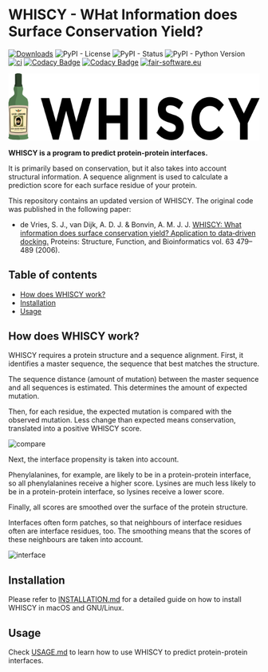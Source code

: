 # WHISCY - WHat Information does Surface Conservation Yield?

[![Downloads](https://static.pepy.tech/badge/whiscy)](https://pepy.tech/project/whiscy)
![PyPI - License](https://img.shields.io/pypi/l/whiscy)
![PyPI - Status](https://img.shields.io/pypi/status/whiscy)
![PyPI - Python Version](https://img.shields.io/pypi/pyversions/whiscy)
[![ci](https://github.com/haddocking/whiscy/actions/workflows/test.yml/badge.svg)](https://github.com/haddocking/whiscy/actions/workflows/test.yml)
[![Codacy Badge](https://app.codacy.com/project/badge/Grade/2866f5c9325a492fb4758361935b9650)](https://app.codacy.com/gh/haddocking/whiscy/dashboard?utm_source=gh&utm_medium=referral&utm_content=&utm_campaign=Badge_grade)
[![Codacy Badge](https://app.codacy.com/project/badge/Coverage/2866f5c9325a492fb4758361935b9650)](https://app.codacy.com/gh/haddocking/whiscy/dashboard?utm_source=gh&utm_medium=referral&utm_content=&utm_campaign=Badge_coverage)
[![fair-software.eu](https://img.shields.io/badge/fair--software.eu-%E2%97%8F%20%20%E2%97%8F%20%20%E2%97%8F%20%20%E2%97%8F%20%20%E2%97%8F-green)](https://fair-software.eu)



![WHISCY](media/whiscy_logo.png)

**WHISCY is a program to predict protein-protein interfaces.**

It is primarily based on conservation, but it also takes into account structural information. A sequence alignment is used to calculate a prediction score for each surface residue of your protein.

This repository contains an updated version of WHISCY. The original code was published in the following paper:

- de Vries, S. J., van Dijk, A. D. J. & Bonvin, A. M. J. J. [WHISCY: What information does surface conservation yield? Application to data‐driven docking.](https://doi.org/doi:10.1002/prot.20842) Proteins: Structure, Function, and Bioinformatics vol. 63 479–489 (2006).

## Table of contents

- [How does WHISCY work?](#how-does-whiscy-work)
- [Installation](#installation)
- [Usage](#usage)

## How does WHISCY work?

WHISCY requires a protein structure and a sequence alignment. First, it identifies a master sequence, the sequence that best matches the structure.

The sequence distance (amount of mutation) between the master sequence and all sequences is estimated. This determines the amount of expected mutation.

Then, for each residue, the expected mutation is compared with the observed mutation. Less change than expected means conservation, translated into a positive WHISCY score.

![compare](media/compare.jpg)

Next, the interface propensity is taken into account.

Phenylalanines, for example, are likely to be in a protein-protein interface, so all phenylalanines receive a higher score. Lysines are much less likely to be in a protein-protein interface, so lysines receive a lower score.

Finally, all scores are smoothed over the surface of the protein structure.

Interfaces often form patches, so that neighbours of interface residues often are interface residues, too. The smoothing means that the scores of these neighbours are taken into account.

![interface](media/interface.jpg)

## Installation

Please refer to [INSTALLATION.md](INSTALLATION.md) for a detailed guide on how to install WHISCY in macOS and GNU/Linux.

## Usage

Check [USAGE.md](USAGE.md) to learn how to use WHISCY to predict protein-protein interfaces.
